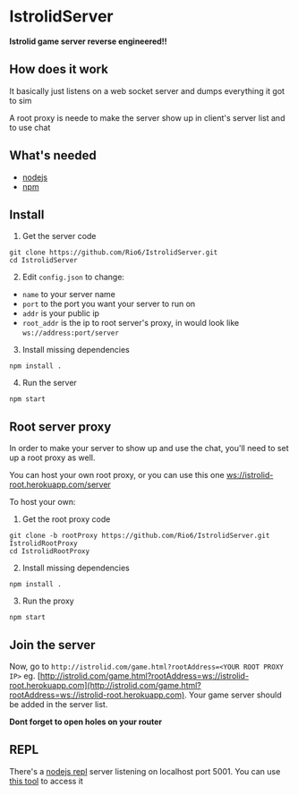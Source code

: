 # IstrolidServer

**Istrolid game server reverse engineered!!**

## How does it work
It basically just listens on a web socket server and dumps everything it got to sim

A root proxy is neede to make the server show up in client's server list and to use chat

## What's needed
- [nodejs](https://nodejs.org/en/)
- [npm](https://www.npmjs.com/)

## Install
1. Get the server code
```
git clone https://github.com/Rio6/IstrolidServer.git
cd IstrolidServer
```
2. Edit `config.json` to change:
  - `name` to your server name
  - `port` to the port you want your server to run on
  - `addr` is your public ip
  - `root_addr` is the ip to root server's proxy, in would look like `ws://address:port/server`

3. Install missing dependencies
```
npm install .
```

4. Run the server
```
npm start
```

## Root server proxy
In order to make your server to show up and use the chat, you'll need to set up a root proxy as well.

You can host your own root proxy, or you can use this one [ws://istrolid-root.herokuapp.com/server](ws://istrolid-root.herokuapp.com/server)

To host your own:

1. Get the root proxy code
```
git clone -b rootProxy https://github.com/Rio6/IstrolidServer.git IstrolidRootProxy
cd IstrolidRootProxy
```

2. Install missing dependencies
```
npm install .
```

3. Run the proxy
```
npm start
```

## Join the server
Now, go to `http://istrolid.com/game.html?rootAddress=<YOUR ROOT PROXY IP>` eg. [http://istrolid.com/game.html?rootAddress=ws://istrolid-root.herokuapp.com](http://istrolid.com/game.html?rootAddress=ws://istrolid-root.herokuapp.com).
Your game server should be added in the server list.

**Dont forget to open holes on your router**

## REPL
There's a [nodejs repl](https://nodejs.org/api/repl.html) server listening on localhost port 5001.
You can use [this tool](https://gist.github.com/Rio6/21fe0a23b93084cf88cd0a095d3782c2) to access it
